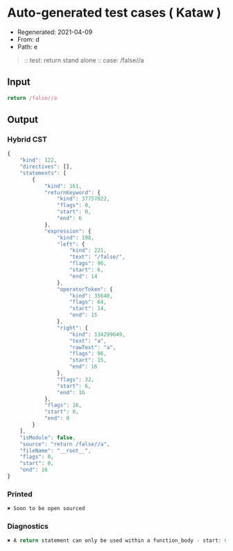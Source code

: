# Auto-generated test cases ( Kataw )
- Regenerated: 2021-04-09
- From: d
- Path: e
> :: test: return stand alone
> :: case: /false//a
## Input

`````js
return /false//a
`````

## Output

### Hybrid CST

```javascript
{
    "kind": 122,
    "directives": [],
    "statements": [
        {
            "kind": 161,
            "returnKeyword": {
                "kind": 37757022,
                "flags": 0,
                "start": 0,
                "end": 6
            },
            "expression": {
                "kind": 198,
                "left": {
                    "kind": 221,
                    "text": "/false/",
                    "flags": 96,
                    "start": 6,
                    "end": 14
                },
                "operatorToken": {
                    "kind": 35640,
                    "flags": 64,
                    "start": 14,
                    "end": 15
                },
                "right": {
                    "kind": 134299649,
                    "text": "a",
                    "rawText": "a",
                    "flags": 96,
                    "start": 15,
                    "end": 16
                },
                "flags": 32,
                "start": 6,
                "end": 16
            },
            "flags": 16,
            "start": 0,
            "end": 0
        }
    ],
    "isModule": false,
    "source": "return /false//a",
    "fileName": "__root__",
    "flags": 0,
    "start": 0,
    "end": 16
}
```

### Printed

```javascript
✖ Soon to be open sourced
```

### Diagnostics

```javascript
✖ A return statement can only be used within a function_body - start: 0, end: 6

```


